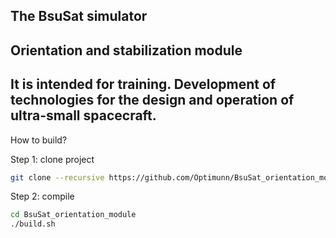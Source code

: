 ## The BsuSat simulator

Orientation and stabilization module
---
It is intended for training. Development of technologies for the design and operation of ultra-small spacecraft.
---
How to build?

Step 1: clone project
```bash
git clone --recursive https://github.com/Optimunn/BsuSat_orientation_module.git
```
Step 2: compile
```bash
cd BsuSat_orientation_module
./build.sh
```

